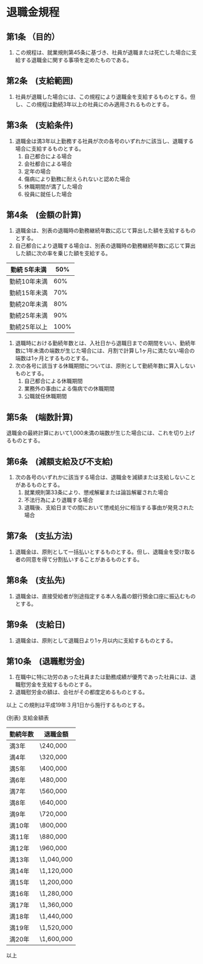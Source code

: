 # 退職金規程
## 第1条 （目的）
1. この規程は、就業規則第45条に基づき、社員が退職または死亡した場合に支給する退職金に関する事項を定めたものである。

## 第2条　(支給範囲)
1. 社員が退職した場合には、この規程により退職金を支給するものとする。但し、この規程は勤続3年以上の社員にのみ適用されるものとする。

## 第3条　(支給条件)
1. 退職金は満3年以上勤務する社員が次の各号のいずれかに該当し、退職する場合に支給するものとする。
    1. 自己都合による場合
    1. 会社都合による場合
    1. 定年の場合
    1. 傷病により勤務に耐えられないと認めた場合
    1. 休職期間が満了した場合
    1. 役員に就任した場合

## 第4条　(金額の計算)
1. 退職金は、別表の退職時の勤務継続年数に応じて算出した額を支給するものとする。
1. 自己都合により退職する場合は、別表の退職時の勤務継続年数に応じて算出した額に次の率を乗じた額を支給する。

| 勤続 5年未満 | 50% |
----|---- 
| 勤続10年未満 | 60% |
| 勤続15年未満 | 70% |
| 勤続20年未満 | 80% |
| 勤続25年未満 | 90% |
| 勤続25年以上 | 100% |

1. 退職時における勤続年数とは、入社日から退職日までの期間をいい、勤続年数に1年未満の端数が生じた場合には、月割で計算し1ヶ月に満たない場合の
端数は1ヶ月とするものとする。
1. 次の各号に該当する休職期間については、原則として勤続年数に算入しないものとする。
    1. 自己都合による休職期間
    1. 業務外の事由による傷病での休職期間
    1. 公職就任休職期間

## 第5条　(端数計算)
退職金の最終計算において1,000未満の端数が生じた場合には、これを切り上げるものとする。

## 第6条　(減額支給及び不支給)
1. 次の各号のいずれかに該当する場合は、退職金を減額または支給しないことがあるものとする。
    1. 就業規則第33条により、懲戒解雇または論旨解雇された場合
    1. 不法行為により退職する場合
    1. 退職後、支給日までの間において懲戒処分に相当する事由が発見された場合

## 第7条　(支払方法)
1. 退職金は、原則として一括払いとするものとする。但し、退職金を受け取る者の同意を得て分割払いすることがあるものとする。

## 第8条　(支払先)
1. 退職金は、直接受給者が別途指定する本人名義の銀行預金口座に振込むものとする。

## 第9条　(支給日)
1. 退職金は、原則として退職日より1ヶ月以内に支給するものとする。

## 第10条　(退職慰労金)
1. 在職中に特に功労のあった社員または勤務成績が優秀であった社員には、退職慰労金を支給するものとする。
1. 退職慰労金の額は、会社がその都度定めるものとする。


以上
この規則は平成19年３月1日から施行するものとする。


(別表) 支給金額表

| 勤続年数 | 退職金額 |
----|---- 
| 満3年 | \240,000 |
| 満4年 | \320,000 |
| 満5年 | \400,000 |
| 満6年 | \480,000 |
| 満7年 | \560,000 |
| 満8年 | \640,000 |
| 満9年 | \720,000 |
| 満10年 | \800,000 |
| 満11年 | \880,000 |
| 満12年 | \960,000 |
| 満13年 | \1,040,000 |
| 満14年 | \1,120,000 |
| 満15年 | \1,200,000 |
| 満16年 | \1,280,000 |
| 満17年 | \1,360,000 |
| 満18年 | \1,440,000 |
| 満19年 | \1,520,000 |
| 満20年 | \1,600,000 |

以上
